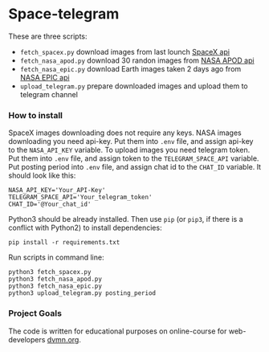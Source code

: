 # Space-telegram


These are three scripts:
- `fetch_spacex.py` download images from last lounch [SpaceX api](https://api.spacexdata.com/v4/launches/latest)
- `fetch_nasa_apod.py` download 30 randon images from [NASA APOD api](https://api.nasa.gov/#apod)
- `fetch_nasa_epic.py` download Earth images taken 2 days ago from [NASA EPIC api](https://api.nasa.gov/#epic)
- `upload_telegram.py` prepare downloaded images and upload them to telegram channel

### How to install


SpaceX images downloading does not require any keys. 
NASA images downloading you need api-key. Put them into
`.env` file, and assign api-key to the `NASA_API_KEY` variable.
To upload images you need telegram token. Put them into
`.env` file, and assign token to the `TELEGRAM_SPACE_API` variable.
Put posting period into
`.env` file, and assign chat id to the `CHAT_ID` variable.
It should look like this:

```
NASA_API_KEY='Your_API-Key'
TELEGRAM_SPACE_API='Your_telegram_token'
CHAT_ID='@Your_chat_id'
```

Python3 should be already installed. 
Then use `pip` (or `pip3`, if there is a conflict with Python2) to install dependencies:
```
pip install -r requirements.txt
```

Run scripts in command line:
```
python3 fetch_spacex.py
python3 fetch_nasa_apod.py
python3 fetch_nasa_epic.py
python3 upload_telegram.py posting_period
```

### Project Goals

The code is written for educational purposes on online-course for web-developers [dvmn.org](https://dvmn.org/).